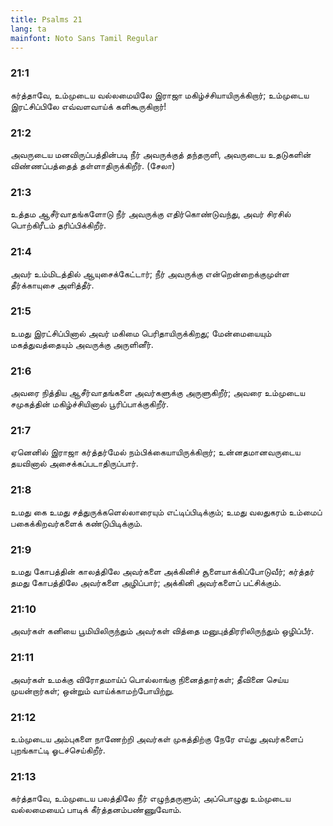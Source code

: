 ```yaml
---
title: Psalms 21
lang: ta
mainfont: Noto Sans Tamil Regular
---
```


###  21:1

கர்த்தாவே, உம்முடைய வல்லமையிலே இராஜா மகிழ்ச்சியாயிருக்கிறார்; உம்முடைய இரட்சிப்பிலே எவ்வளவாய்க் களிகூருகிறார்!

###  21:2

அவருடைய மனவிருப்பத்தின்படி நீர் அவருக்குத் தந்தருளி, அவருடைய உதடுகளின் விண்ணப்பத்தைத் தள்ளாதிருக்கிறீர். (சேலா)

###  21:3

உத்தம ஆசீர்வாதங்களோடு நீர் அவருக்கு எதிர்கொண்டுவந்து, அவர் சிரசில் பொற்கிரீடம் தரிப்பிக்கிறீர்.

###  21:4

அவர் உம்மிடத்தில் ஆயுசைக்கேட்டார்; நீர் அவருக்கு என்றென்றைக்குமுள்ள தீர்க்காயுசை அளித்தீர்.

###  21:5

உமது இரட்சிப்பினால் அவர் மகிமை பெரிதாயிருக்கிறது; மேன்மையையும் மகத்துவத்தையும் அவருக்கு அருளினீர்.

###  21:6

அவரை நித்திய ஆசீர்வாதங்களை அவர்களுக்கு அருளுகிறீர்; அவரை உம்முடைய சமுகத்தின் மகிழ்ச்சியினால் பூரிப்பாக்குகிறீர்.

###  21:7

ஏனெனில் இராஜா கர்த்தர்மேல் நம்பிக்கையாயிருக்கிறார்; உன்னதமானவருடைய தயவினால் அசைக்கப்படாதிருப்பார்.

###  21:8

உமது கை உமது சத்துருக்களெல்லாரையும் எட்டிப்பிடிக்கும்; உமது வலதுகரம் உம்மைப் பகைக்கிறவர்களைக் கண்டுபிடிக்கும்.

###  21:9

உமது கோபத்தின் காலத்திலே அவர்களை அக்கினிச் சூளையாக்கிப்போடுவீர்; கர்த்தர் தமது கோபத்திலே அவர்களை அழிப்பார்; அக்கினி அவர்களைப் பட்சிக்கும்.

###  21:10

அவர்கள் கனியை பூமியிலிருந்தும் அவர்கள் வித்தை மனுபுத்திரரிலிருந்தும் ஒழிப்பீர்.

###  21:11

அவர்கள் உமக்கு விரோதமாய்ப் பொல்லாங்கு நினைத்தார்கள்; தீவினை செய்ய முயன்றார்கள்; ஒன்றும் வாய்க்காமற்போயிற்று.

###  21:12

உம்முடைய அம்புகளை நாணேற்றி அவர்கள் முகத்திற்கு நேரே எய்து அவர்களைப் புறங்காட்டி ஓடச்செய்கிறீர்.

###  21:13

கர்த்தாவே, உம்முடைய பலத்திலே நீர் எழுந்தருளும்; அப்பொழுது உம்முடைய வல்லமையைப் பாடிக் கீர்த்தனம்பண்ணுவோம்.

